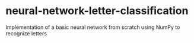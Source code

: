 # neural-network-letter-classification
Implementation of a basic neural network from scratch using NumPy to recognize letters
